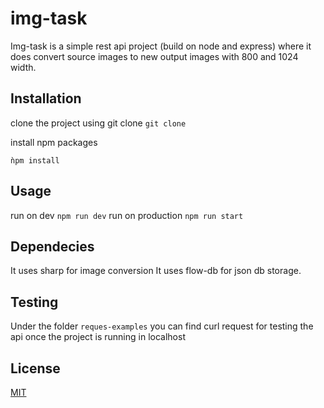# img-task

Img-task is a simple rest api project (build on node and express) where it does convert source images to new output images with 800 and 1024 width.

## Installation

clone the project using git clone
```git clone ```

install npm packages

```ǹpm install```
## Usage

run on dev
```npm run dev```
run on production
```npm run start```

## Dependecies
It uses sharp for image conversion
It uses flow-db for json db storage.

## Testing 
Under the folder `reques-examples` you can find curl request for testing the api once the project is running in localhost

## License
[MIT](https://choosealicense.com/licenses/mit/)
